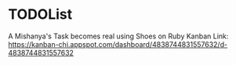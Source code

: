 # TODOList
A Mishanya's Task becomes real using Shoes on Ruby
Kanban Link: https://kanban-chi.appspot.com/dashboard/4838744831557632/d-4838744831557632

